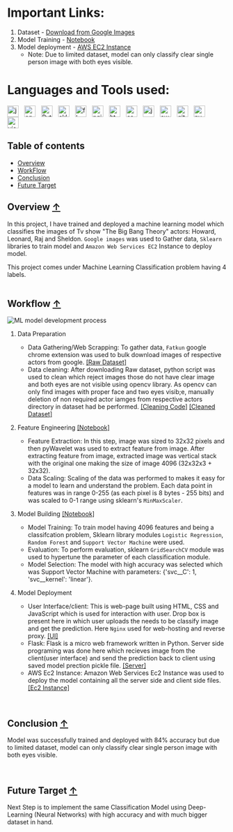 # Important Links:
1. Dataset - [Download from Google Images](https://github.com/RishabhkmrRK/Actors_image_classification_using_sklearn_with_EC2_model_deployment/tree/main/dataset/images)
2. Model Training - [Notebook](https://github.com/RishabhkmrRK/Actors_image_classification_using_sklearn_with_EC2_model_deployment/blob/main/model_training.ipynb)
3. Model deployment - [AWS EC2 Instance](http://ec2-52-66-249-90.ap-south-1.compute.amazonaws.com)
    * Note: Due to limited dataset, model can only classify clear single person image with both eyes visible.
    
# Languages and Tools used:
[<img align="left" alt="jupyter" width="26px" src="https://cdn.jsdelivr.net/gh/devicons/devicon/icons/jupyter/jupyter-original-wordmark.svg" style="padding-right:10px;"/>](https://jupyter.org/ "Jupyter Notebook")
[<img align="left" alt="opencv" width="26px" src="https://cdn.jsdelivr.net/gh/devicons/devicon/icons/opencv/opencv-original.svg" style="padding-right:10px;"/>](https://opencv.org/ "OpenCV")
[<img align="left" alt="Python" width="26px" src="https://cdn.jsdelivr.net/gh/devicons/devicon/icons/python/python-original.svg" style="padding-right:10px;" />](https://www.python.org/ "Python")
[<img align="left" alt="sklearn" width="26px" src="https://user-images.githubusercontent.com/30430757/177335743-4db65420-115c-4d05-ba7f-3c6c7a7ee838.svg" style="padding-right:10px;" />](https://scikit-learn.org/stable/ "Sklearn")
[<img align="left" alt="flask" width="26px" src="https://user-images.githubusercontent.com/30430757/177341221-632296bf-b8b7-49e3-8fa1-f4de32c70f9c.svg" style="padding-right:10px;"/>](https://flask.palletsprojects.com/en/2.1.x/ "Flask")
[<img align="left" alt="nginx" width="26px" src="https://cdn.jsdelivr.net/gh/devicons/devicon/icons/nginx/nginx-original.svg" style="padding-right:10px;" />](https://www.nginx.com/ "Nginx")
[<img align="left" alt="html" width="26px" src="https://cdn.jsdelivr.net/gh/devicons/devicon/icons/html5/html5-original.svg" style="padding-right:10px;"/>](https://www.w3schools.com/tags/att_download.asp "HTML")
[<img align="left" alt="css" width="26px" src="https://cdn.jsdelivr.net/gh/devicons/devicon/icons/css3/css3-original.svg" style="padding-right:10px;"/>](https://developer.mozilla.org/en-US/docs/Web/CSS "CSS")
[<img align="left" alt="javascript" width="26px" src="https://cdn.jsdelivr.net/gh/devicons/devicon/icons/javascript/javascript-original.svg" style="padding-right:10px;"/>](https://www.javascript.com/ "JavaScript")
[<img align="left" alt="aws" width="26px" src="https://cdn.jsdelivr.net/gh/devicons/devicon/icons/amazonwebservices/amazonwebservices-original.svg" style="padding-right:10px;" />](https://aws.amazon.com/ "AWS")
[<img align="left" alt="github" width="26px" src="https://user-images.githubusercontent.com/30430757/177340516-58cfbaa0-874b-4426-a238-3ebf9f440aeb.svg" style="padding-right:10px;" />](https://github.com/RishabhkmrRK "Github")
[<img align="left" alt="pycharm" width="26px" src="https://cdn.jsdelivr.net/gh/devicons/devicon/icons/pycharm/pycharm-original.svg" style="padding-right:10px;" />](https://www.jetbrains.com/pycharm/ "pycharm")
[<img align="left" alt="visualstudiocode" width="26px" src="https://cdn.jsdelivr.net/gh/devicons/devicon/icons/visualstudio/visualstudio-plain.svg" style="padding-right:10px;" />](https://code.visualstudio.com/ "Visual Studio Code")
<br />
<br />
<br />

<a id="toc"></a>
## Table of contents
   * [Overview](#overview)
   * [WorkFlow](#workflow)
   * [Conclusion](#conclusion)
   * [Future Target](#future)

<a id=overview></a>
## Overview [**↑**](#toc) 
In this project, I have trained and deployed a machine learning model which classifies the images of Tv show "The Big Bang Theory" actors: Howard, Leonard, Raj and Sheldon. `Google images` was used to Gather data, `Sklearn` libraries to train model and `Amazon Web Services EC2` Instance to deploy model. 

This project comes under Machine Learning Classification problem having 4 labels.
<br />
<br />

<a id=workflow></a>
## Workflow [**↑**](#toc) 
![ML model development process](https://user-images.githubusercontent.com/30430757/177333856-69c7dc27-c804-483c-9193-052d7acf9857.jpeg)

1. Data Preparation
    * Data Gathering/Web Scrapping: To gather data, `Fatkun` google chrome extension was used to bulk download images of respective actors from google. [[Raw Dataset]](https://github.com/RishabhkmrRK/Actors_image_classification_using_sklearn_with_EC2_model_deployment/tree/main/dataset/images)
    * Data cleaning: After downloading Raw dataset, python script was used to clean which reject images those do not have clear image and both eyes are not visible using opencv library. As opencv can only find images with proper face and two eyes visib;e, manually deletion of non required actor iamges from respective actors directory in dataset had be performed. [[Cleaning Code]](https://github.com/RishabhkmrRK/Actors_image_classification_using_sklearn_with_EC2_model_deployment/blob/main/dataset_cleaning.ipynb) [[Cleaned Dataset]]( https://github.com/RishabhkmrRK/Actors_image_classification_using_sklearn_with_EC2_model_deployment/tree/main/dataset/cropped_images)

2. Feature Engineering [[Notebook]](https://github.com/RishabhkmrRK/Actors_image_classification_using_sklearn_with_EC2_model_deployment/blob/main/model_training.ipynb)
    * Feature Extraction: In this step, image was sized to 32x32 pixels and then pyWavelet was used to extract feature from image. After extracting feature from image, extracted image was vertical stack with the original one making the size of image 4096 (32x32x3 + 32x32).
    * Data Scaling: Scaling of the data was performed to makes it easy for a model to learn and understand the problem. Each data point in features was in range 0-255 (as each pixel is 8 bytes - 255 bits) and was scaled to 0-1 range using sklearn's `MinMaxScaler`.

3. Model Building [[Notebook]](https://github.com/RishabhkmrRK/Actors_image_classification_using_sklearn_with_EC2_model_deployment/blob/main/model_training.ipynb)
    * Model Training: To train model having 4096 features and being a classifcation problem, Sklearn library modules `Logistic Regression`, `Random Forest` and `Support Vector Machine` were used.
    * Evaluation: To perform evaluation, sklearn `GridSearchCV` module was used to hypertune the parameter of each classification module.
    * Model Selection: The model with high accuracy  was selected which was Support Vector Machine with parameters: {'svc__C': 1, 'svc__kernel': 'linear'}.

4. Model Deployment
    * User Interface/client: This is web-page built using HTML, CSS and JavaScript which is used for interaction with user. Drop box is present here in which user uploads the needs to be classify image and get the prediction. Here `Nginx` used for web-hosting and reverse proxy. [[UI]](https://github.com/RishabhkmrRK/Actors_image_classification_using_sklearn_with_EC2_model_deployment/tree/main/ui)
    * Flask: Flask is a micro web framework written in Python. Server side programing was done here which recieves image from the client(user interface) and send the prediction back to client using saved model prection pickle file. [[Server]](https://github.com/RishabhkmrRK/Actors_image_classification_using_sklearn_with_EC2_model_deployment/tree/main/server)    
    * AWS Ec2 Instance: Amazon Web Services Ec2 Instance was used to deploy the model containing all the server side and client side files. [[Ec2 Instance]](http://ec2-52-66-249-90.ap-south-1.compute.amazonaws.com)

<br />

<a id=conclusion></a>
## Conclusion [**↑**](#toc) 

Model was successfully trained and deployed with 84% accuracy but due to limited dataset, model can only classify clear single person image with both eyes visible.

<br />

<a id=future></a>
## Future Target [**↑**](#toc) 
Next Step is to implement the same Classification Model using Deep-Learning (Neural Networks) with high accuracy and with much bigger dataset in hand.
